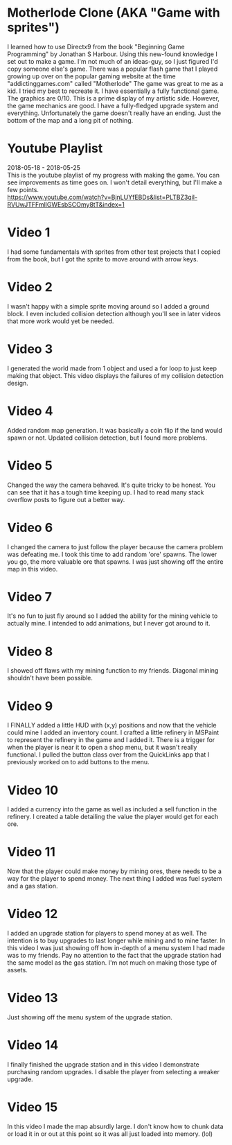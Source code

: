 # Motherlode Clone (AKA "Game with sprites")
I learned how to use Directx9 from the book "Beginning Game Programming" by Jonathan S Harbour. Using this new-found knowledge I set out to make a game. I'm not much of an ideas-guy, so I just figured I'd copy someone else's game. There was a popular flash game that I played growing up over on the popular gaming website at the time "addictinggames.com" called "Motherlode" The game was great to me as a kid. I tried my best to recreate it. I have essentially a fully functional game. The graphics are 0/10. This is a prime display of my artistic side. However, the game mechanics are good. I have a fully-fledged upgrade system and everything. Unfortunately the game doesn't really have an ending. Just the bottom of the map and a long pit of nothing.  

# Youtube Playlist
2018-05-18 - 2018-05-25  
This is the youtube playlist of my progress with making the game. You can see improvements as time goes on. I won't detail everything, but I'll make a few points.  
https://www.youtube.com/watch?v=BjnLUYfEBDs&list=PLTBZ3qil-RVUwJTFFmllGWEsbSCOmy8tT&index=1
  
# Video 1
I had some fundamentals with sprites from other test projects that I copied from the book, but I got the sprite to move around with arrow keys.  
# Video 2
I wasn't happy with a simple sprite moving around so I added a ground block. I even included collision detection although you'll see in later videos that more work would yet be needed.  
# Video 3
I generated the world made from 1 object and used a for loop to just keep making that object. This video displays the failures of my collision detection design.  
# Video 4
Added random map generation. It was basically a coin flip if the land would spawn or not. Updated collision detection, but I found more problems.  
# Video 5
Changed the way the camera behaved. It's quite tricky to be honest. You can see that it has a tough time keeping up. I had to read many stack overflow posts to figure out a better way.  
# Video 6
I changed the camera to just follow the player because the camera problem was defeating me. I took this time to add random 'ore' spawns. The lower you go, the more valuable ore that spawns. I was just showing off the entire map in this video.
# Video 7
It's no fun to just fly around so I added the ability for the mining vehicle to actually mine. I intended to add animations, but I never got around to it.
# Video 8
I showed off flaws with my mining function to my friends. Diagonal mining shouldn't have been possible.
# Video 9
I FINALLY added a little HUD with (x,y) positions and now that the vehicle could mine I added an inventory count. I crafted a little refinery in MSPaint to represent the refinery in the game and I added it. There is a trigger for when the player is near it to open a shop menu, but it wasn't really functional. I pulled the button class over from the QuickLinks app that I previously worked on to add buttons to the menu.
# Video 10
I added a currency into the game as well as included a sell function in the refinery. I created a table detailing the value the player would get for each ore.
# Video 11
Now that the player could make money by mining ores, there needs to be a way for the player to spend money. The next thing I added was fuel system and a gas station.
# Video 12
I added an upgrade station for players to spend money at as well. The intention is to buy upgrades to last longer while mining and to mine faster. In this video I was just showing off how in-depth of a menu system I had made was to my friends. Pay no attention to the fact that the upgrade station had the same model as the gas station. I'm not much on making those type of assets.
# Video 13
Just showing off the menu system of the upgrade station.
# Video 14
I finally finished the upgrade station and in this video I demonstrate purchasing random upgrades. I disable the player from selecting a weaker upgrade.
# Video 15
In this video I made the map absurdly large. I don't know how to chunk data or load it in or out at this point so it was all just loaded into memory. (lol)
